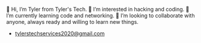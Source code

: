 👋 Hi, I’m Tyler from Tyler's Tech.
👀 I’m interested in hacking and coding.
🌱 I’m currently learning code and networking.
💞️ I’m looking to collaborate with anyone, always ready and willing to learn new things. 
- tylerstechservices2020@gmail.com

<!---
TylersTech2020/TylersTech2020 is a cow special pie repository because its `README.md` (this file) appears on your GitHub profile.
You can click the Preview link to take a look at your changes or you can leave it how it is cause does anyone actually look at these...
--->
